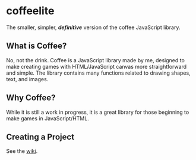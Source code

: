 # coffeelite
The smaller, simpler, **_definitive_** version of the coffee JavaScript library.

## What is Coffee?
No, not the drink.
Coffee is a JavaScript library made by me, designed to make creating games with HTML/JavaScript canvas more straightforward and simple. The library contains many functions related to drawing shapes, text, and images.

## Why Coffee?
While it is still a work in progress, it is a great library for those beginning to make games in JavaScript/HTML.

## Creating a Project
See the [wiki](https://github.com/CoffeeLib/coffeelite/wiki/Setting-Up-a-New-Project).
